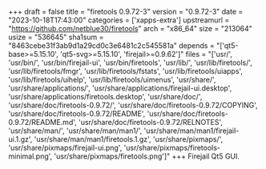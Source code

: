 +++
draft = false
title = "firetools 0.9.72-3"
version = "0.9.72-3"
date = "2023-10-18T17:43:00"
categories = ['xapps-extra']
upstreamurl = "https://github.com/netblue30/firetools"
arch = "x86_64"
size = "213064"
usize = "536645"
sha1sum = "8463cebe31f3ab9d1a29cd0c3e6481c2c545581a"
depends = "['qt5-base>=5.15.10', 'qt5-svg>=5.15.10', 'firejail>=0.9.62']"
files = "['usr/', 'usr/bin/', 'usr/bin/firejail-ui', 'usr/bin/firetools', 'usr/lib/', 'usr/lib/firetools/', 'usr/lib/firetools/fmgr', 'usr/lib/firetools/fstats', 'usr/lib/firetools/uiapps', 'usr/lib/firetools/uihelp', 'usr/lib/firetools/uimenus', 'usr/share/', 'usr/share/applications/', 'usr/share/applications/firejail-ui.desktop', 'usr/share/applications/firetools.desktop', 'usr/share/doc/', 'usr/share/doc/firetools-0.9.72/', 'usr/share/doc/firetools-0.9.72/COPYING', 'usr/share/doc/firetools-0.9.72/README', 'usr/share/doc/firetools-0.9.72/README.md', 'usr/share/doc/firetools-0.9.72/RELNOTES', 'usr/share/man/', 'usr/share/man/man1/', 'usr/share/man/man1/firejail-ui.1.gz', 'usr/share/man/man1/firetools.1.gz', 'usr/share/pixmaps/', 'usr/share/pixmaps/firejail-ui.png', 'usr/share/pixmaps/firetools-minimal.png', 'usr/share/pixmaps/firetools.png']"
+++
Firejail Qt5 GUI.